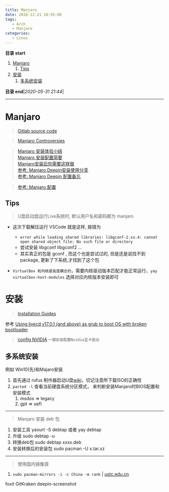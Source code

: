 ```yaml
---
title: Manjaro
date: 2018-12-21 10:55:08
tags: 
   - Arch
   - Manjaro
categories: 
   - Linux
---
```


**目录 start**

1. [Manjaro](#manjaro)
    1. [Tips](#tips)
1. [安装](#安装)
    1. [多系统安装](#多系统安装)

**目录 end**|_2020-05-31 21:44_|
****************************************
# Manjaro
> [Gitlab source code](https://gitlab.manjaro.org/explore/groups)  

> [Manjaro Controversies](https://rentry.co/manjaro-controversies)

> [Manjaro 安装体验小结 ](https://michael728.github.io/2019/08/03/linux-manjaro-install/)  
> [Manjaro 安装配置简要](https://blog.csdn.net/ouening/article/details/79633966)  
> [Manjaro安装后你需要这样做](https://www.cnblogs.com/haohao77/p/9034499.html)  
> [参考: Manjaro Deepin安装使用分享](https://zhuanlan.zhihu.com/p/43442012)  
> [参考: Manjaro Deepin 配置备忘](https://yifeitao.com/2019/06/xiaomi-pro-manjaro-deepin)  

> [参考: Manjaro 配置](https://blog.triplez.cn/manjaro-quick-start)  

## Tips
> U盘启动盘运行Live系统时, 默认用户名和密码都为 manjaro

- 这次下载解压运行 VSCode 就是这样, 报错为 
   - `error while loading shared libraries: libgconf-2.so.4: cannot open shared object file: No such file or directory`
   - 尝试安装 libgconf libgconf2 ...
   - 其实真正的包是 gconf , 而这个也是尝试过的,  但是还是说找不到package, 更新了下系统,才找到了这个包

- `VirtualBox 和内核是高度耦合的`，需要内核驱动版本匹配才能正常运行，`yay virtualbox-host-modules` 选择对应内核版本安装即可

# 安装
> [Installation Guides](https://wiki.manjaro.org/index.php?title=Installation_Guides)

参考 [Using livecd v17.0.1 (and above) as grub to boot OS with broken bootloader](https://forum.manjaro.org/t/using-livecd-v17-0-1-and-above-as-grub-to-boot-os-with-broken-bootloader/24916) 

> [config NVIDIA](https://wiki.manjaro.org/index.php?title=Configure_NVIDIA_(non-free)_settings_and_load_them_on_Startup) `一键安装配置Nvidia显卡驱动`

## 多系统安装
例如 Win10(先)和Majaro安装

1. 首先通过 rufus 制作器启动U盘[wiki](https://wiki.manjaro.org/index.php?title=Burn_an_ISO_File)，切记注意所下载ISO的正确性
1. `parted -l` 查看当前硬盘系统分区模式， 来判断安装Manjaro时BIOS配置和安装模式
   1. msdos => legacy 
   1. gpt   => uefi 

************************

> Manjaro 安装 deb 包 

1. 安装工具 yaourt -S debtap  或者  yay debtap
1. 升级 sudo debtap -u
1. 转换deb包 sudo debtap  xxxx.deb
1. 安装转换后的安装包 sudo pacman -U x.tar.xz

************************

> 使用国内镜像源 
1. `sudo pacman-mirrors -i -c China -m rank` | [ustc.edu.cn](http://mirrors.ustc.edu.cn/help/manjaro.html)

foxit GitKraken deepin-screenshot